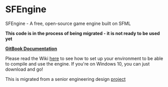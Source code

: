 # SFEngine
SFEngine - A free, open-source game engine built on SFML  

**This code is in the process of being migrated - it is not ready to be used yet**  

[**GitBook Documentation**](https://jayhawkzombie.gitbooks.io/sfengine/content/)  

Please read the Wiki [here](https://github.com/JayhawkZombie/SFEngine/wiki/Installing-&-Running-The-Engine) to see how to set up your environment to be able to compile and use the engine.  If you're on Windows 10, you can just download and go!  

This is migrated from a senior engineering design [project](https://github.com/JayhawkZombie/EECS581Project)  
